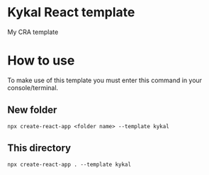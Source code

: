 # Kykal React template
My CRA template

# How to use
To make use of this template you must enter this command in your console/terminal.
## New folder
```SSH
npx create-react-app <folder name> --template kykal
```

## This directory
```SSH
npx create-react-app . --template kykal
```
